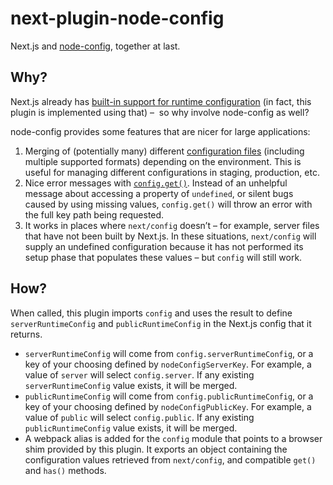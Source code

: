 # next-plugin-node-config

Next.js and [node-config][], together at last.

## Why?

Next.js already has [built-in support for runtime configuration][next-config]
(in fact, this plugin is implemented using that) –  so why involve node-config
as well?

node-config provides some features that are nicer for large applications:

1.  Merging of (potentially many) different [configuration files][files]
    (including multiple supported formats) depending on the environment. This is
    useful for managing different configurations in staging, production, etc.
2.  Nice error messages with [`config.get()`][get]. Instead of an unhelpful
    message about accessing a property of `undefined`, or silent bugs caused by
    using missing values, `config.get()` will throw an error with the full key
    path being requested.
3.  It works in places where `next/config` doesn’t – for example, server files
    that have not been built by Next.js. In these situations, `next/config` will
    supply an undefined configuration because it has not performed its setup
    phase that populates these values – but `config` will still work.

## How?

When called, this plugin imports `config` and uses the result to define
`serverRuntimeConfig` and `publicRuntimeConfig` in the Next.js config that it
returns.

- `serverRuntimeConfig` will come from `config.serverRuntimeConfig`, or a key of
  your choosing defined by `nodeConfigServerKey`. For example, a value of
  `server` will select `config.server`. If any existing `serverRuntimeConfig`
  value exists, it will be merged.
- `publicRuntimeConfig` will come from `config.publicRuntimeConfig`, or a key of
  your choosing defined by `nodeConfigPublicKey`. For example, a value of
  `public` will select `config.public`. If any existing `publicRuntimeConfig`
  value exists, it will be merged.
- A webpack alias is added for the `config` module that points to a browser shim
  provided by this plugin. It exports an object containing the configuration
  values retrieved from `next/config`, and compatible `get()` and `has()`
  methods.

[node-config]: https://github.com/lorenwest/node-config
[next-config]: https://github.com/zeit/next.js#exposing-configuration-to-the-server--client-side
[files]: https://github.com/lorenwest/node-config/wiki/Configuration-Files
[get]: https://github.com/lorenwest/node-config/wiki/Common-Usage#using-config-values
